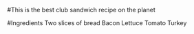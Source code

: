 #This is the best club sandwich recipe on the planet


#Ingredients
Two slices of bread
Bacon
Lettuce
Tomato
Turkey